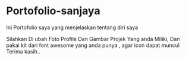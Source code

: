 # Portofolio-sanjaya
Ini Portofolio saya yang menjelaskan tentang diri saya

Silahkan Di ubah Foto Profile Dan Gambar Projek Yang anda Miliki,
Dan pakai kit dari font awesome yang anda punya , agar icon dapat muncul 
Terima kasih..
